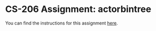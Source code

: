 # CS-206 Assignment: actorbintree

You can find the instructions for this assignment
[here](https://lampepfl-courses.github.io/moocs/reactive/actorbintree/actorbintree.html).
